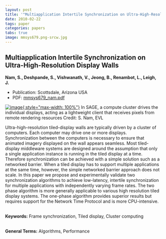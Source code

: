 ```yaml
---
layout: post
title: '"Multiapplication Intertile Synchronization on Ultra-High-Resolution Display Walls"'
date: 2010-02-22
tags: paper
categories: papers
tabs: true
image: mmsys679.png-srcw.jpg
---
```


## Multiapplication Intertile Synchronization on Ultra-High-Resolution Display Walls
**Nam, S., Deshpande, S., Vishwanath, V., Jeong, B., Renambot, L., Leigh, J.**
- Publication: Scottsdale, Arizona USA
- PDF: [mmsys679_nam.pdf](/documents/mmsys679_nam.pdf)


[![image](https://www.evl.uic.edu/output/originals/mmsys679.png-srcw.jpg){:style="max-width: 100%"}](https://www.evl.uic.edu/output/originals/mmsys679.png-srcw.jpg)
In SAGE, a compute cluster drives the individual displays, acting as a lightweight client that receives pixels from remote rendering resources
Credit: S. Nam, EVL

Ultra-high-resolution tiled-display walls are typically driven by a cluster of computers. Each computer may drive one or more displays. Synchronization between the computers is necessary to ensure that animated imagery displayed on the wall appears seamless. Most tiled-display middleware systems are designed around the assumption that only a single application instance is running in the tiled display at a time. Therefore synchronization can be achieved with a simple solution such as a networked barrier. When a tiled display has to support multiple applications at the same time, however, the simple networked barrier approach does not scale. In this paper we propose and experimentally validate two synchronization algorithms to achieve low-latency, intertile synchronization for multiple applications with independently varying frame rates. The two phase algorithm is more generally applicable to various high resolution tiled display systems. The one-phase algorithm provides superior results but requires support for the Network Time Protocol and is more CPU-intensive.<br><br>

<strong>Keywords:</strong> Frame synchronization, Tiled display, Cluster computing<br><br>

<strong>General Terms:</strong> Algorithms, Performance